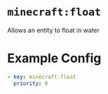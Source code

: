 # `minecraft:float`

Allows an entity to float in water

# Example Config
```yaml
- key: minecraft:float
  priority: 0
```